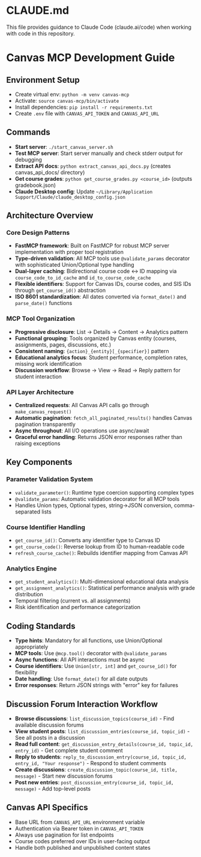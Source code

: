 # CLAUDE.md

This file provides guidance to Claude Code (claude.ai/code) when working with code in this repository.

# Canvas MCP Development Guide

## Environment Setup
- Create virtual env: `python -m venv canvas-mcp`
- Activate: `source canvas-mcp/bin/activate`
- Install dependencies: `pip install -r requirements.txt`
- Create `.env` file with `CANVAS_API_TOKEN` and `CANVAS_API_URL`

## Commands
- **Start server**: `./start_canvas_server.sh`
- **Test MCP server**: Start server manually and check stderr output for debugging
- **Extract API docs**: `python extract_canvas_api_docs.py` (creates canvas_api_docs/ directory)
- **Get course grades**: `python get_course_grades.py <course_id>` (outputs gradebook.json)
- **Claude Desktop config**: Update `~/Library/Application Support/Claude/claude_desktop_config.json`

## Architecture Overview

### Core Design Patterns
- **FastMCP framework**: Built on FastMCP for robust MCP server implementation with proper tool registration
- **Type-driven validation**: All MCP tools use `@validate_params` decorator with sophisticated Union/Optional type handling
- **Dual-layer caching**: Bidirectional course code ↔ ID mapping via `course_code_to_id_cache` and `id_to_course_code_cache`
- **Flexible identifiers**: Support for Canvas IDs, course codes, and SIS IDs through `get_course_id()` abstraction
- **ISO 8601 standardization**: All dates converted via `format_date()` and `parse_date()` functions

### MCP Tool Organization
- **Progressive disclosure**: List → Details → Content → Analytics pattern
- **Functional grouping**: Tools organized by Canvas entity (courses, assignments, pages, discussions, etc.)
- **Consistent naming**: `{action}_{entity}[_{specifier}]` pattern
- **Educational analytics focus**: Student performance, completion rates, missing work identification
- **Discussion workflow**: Browse → View → Read → Reply pattern for student interaction

### API Layer Architecture
- **Centralized requests**: All Canvas API calls go through `make_canvas_request()`
- **Automatic pagination**: `fetch_all_paginated_results()` handles Canvas pagination transparently  
- **Async throughout**: All I/O operations use async/await
- **Graceful error handling**: Returns JSON error responses rather than raising exceptions

## Key Components

### Parameter Validation System
- `validate_parameter()`: Runtime type coercion supporting complex types
- `@validate_params`: Automatic validation decorator for all MCP tools
- Handles Union types, Optional types, string→JSON conversion, comma-separated lists

### Course Identifier Handling
- `get_course_id()`: Converts any identifier type to Canvas ID
- `get_course_code()`: Reverse lookup from ID to human-readable code
- `refresh_course_cache()`: Rebuilds identifier mapping from Canvas API

### Analytics Engine
- `get_student_analytics()`: Multi-dimensional educational data analysis
- `get_assignment_analytics()`: Statistical performance analysis with grade distribution
- Temporal filtering (current vs. all assignments)
- Risk identification and performance categorization

## Coding Standards
- **Type hints**: Mandatory for all functions, use Union/Optional appropriately
- **MCP tools**: Use `@mcp.tool()` decorator with `@validate_params`
- **Async functions**: All API interactions must be async
- **Course identifiers**: Use `Union[str, int]` and `get_course_id()` for flexibility
- **Date handling**: Use `format_date()` for all date outputs
- **Error responses**: Return JSON strings with "error" key for failures

## Discussion Forum Interaction Workflow
- **Browse discussions**: `list_discussion_topics(course_id)` - Find available discussion forums
- **View student posts**: `list_discussion_entries(course_id, topic_id)` - See all posts in a discussion
- **Read full content**: `get_discussion_entry_details(course_id, topic_id, entry_id)` - Get complete student comment
- **Reply to students**: `reply_to_discussion_entry(course_id, topic_id, entry_id, "Your response")` - Respond to student comments
- **Create discussions**: `create_discussion_topic(course_id, title, message)` - Start new discussion forums
- **Post new entries**: `post_discussion_entry(course_id, topic_id, message)` - Add top-level posts

## Canvas API Specifics
- Base URL from `CANVAS_API_URL` environment variable
- Authentication via Bearer token in `CANVAS_API_TOKEN`
- Always use pagination for list endpoints
- Course codes preferred over IDs in user-facing output
- Handle both published and unpublished content states